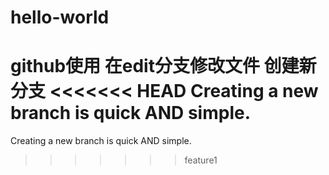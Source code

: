 # hello-world
github使用
在edit分支修改文件
创建新分支
<<<<<<< HEAD
Creating a new branch is quick AND simple.
=======
Creating a new branch is quick AND simple.
>>>>>>> feature1

